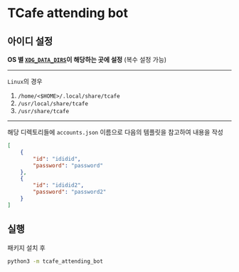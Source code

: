 # TCafe attending bot

## 아이디 설정

__OS 별 [`XDG_DATA_DIRS`](https://standards.freedesktop.org/basedir-spec/basedir-spec-latest.html)이 해당하는 곳에 설정__ (복수 설정 가능)

---

`Linux`의 경우

1. `/home/<$HOME>/.local/share/tcafe`
2. `/usr/local/share/tcafe`
3. `/usr/share/tcafe`

---

해당 디렉토리들에 `accounts.json` 이름으로 다음의 템플릿을 참고하여 내용을 작성

```json
[
    {
        "id": "ididid",
        "password": "password"
    },
    {
        "id": "ididid2",
        "password": "password2"
    }
]
```

## 실행

패키지 설치 후

```bash
python3 -m tcafe_attending_bot
```